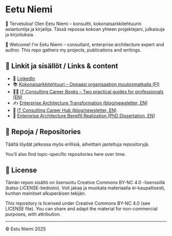 # Eetu Niemi

👋 Tervetuloa! Olen Eetu Niemi – konsultti, kokonaisarkkitehtuurin asiantuntija ja kirjailija. Tässä repossa kokoan yhteen projektejani, julkaisuja ja kirjoituksia.

👋 Welcome! I'm Eetu Niemi – consultant, enterprise architecture expert and author. This repo gathers my projects, publications and writings.

## 🔗 Linkit ja sisällöt / Links & content

- 🔗 [LinkedIn](https://www.linkedin.com/in/eetuniemiphd)
- 📚 [Kokonaisarkkitehtuuri – Oppaasi organisaation muutosmatkalla (FI)](https://kokonaisarkkitehtuuri.com)
- 📒📘 [IT Consulting Career Books – Two practical guides for professionals (EN)](https://itconsulting.carrd.co)
- ✍️ [Enterprise Architecture Transformation (blog/newsletter, EN)](https://www.eatransformation.com)
- 💼 [IT Consulting Career Hub (blog/newsletter, EN)](https://www.itconsultingcareer.com)
- 📄 [Enterprise Architecture Benefit Realization (PhD Dissertation, EN)](http://urn.fi/URN:ISBN:978-952-15-3850-6)

## 📁 Repoja / Repositories

Täältä löydät jatkossa myös erillisiä, aiheittain jaoteltuja repositoryjä.

You’ll also find topic-specific repositories here over time.

## 📜 License

Tämän repon sisältö on lisensoitu Creative Commons BY-NC 4.0 -lisenssillä (katso LICENSE-tiedosto). Voit jakaa ja muokata materiaalia ei-kaupallisesti, kunhan mainitset alkuperäisen tekijän.

This repository is licensed under Creative Commons BY-NC 4.0 (see LICENSE file). You can share and adapt the material for non-commercial purposes, with attribution.

---
© Eetu Niemi 2025
